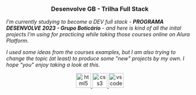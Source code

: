 <h3 align="center">Desenvolve GB - Trilha Full Stack</h3>

<em>I’m currently studying to become a DEV full stack -  **PROGRAMA DESENVOLVE 2023 - Grupo Boticário** - and here is kind of all the inital projects I'm using for practicing while taking those courses online on Alura Platform.

I used some ideas from the courses examples, but I am also trying to change the topic (at least) to produce some "new" projects by my own. I hope "you" enjoy taking a look at this.</em>


<p align="center"> 
<a href="https://angular.io" target="_blank" rel="noreferrer"> <img src="https://cdn.jsdelivr.net/gh/devicons/devicon/icons/html5/html5-original-wordmark.svg" alt="html5" width="40" height="40"/> </a>
<a href="https://angular.io" target="_blank" rel="noreferrer"> <img src="https://cdn.jsdelivr.net/gh/devicons/devicon/icons/css3/css3-original-wordmark.svg" alt="css3" width="40" height="40"/> </a>
<a href="https://angular.io" target="_blank" rel="noreferrer"> <img src="https://cdn.jsdelivr.net/gh/devicons/devicon/icons/vscode/vscode-original-wordmark.svg" alt="vscode" width="40" height="40"/> </a></p>
